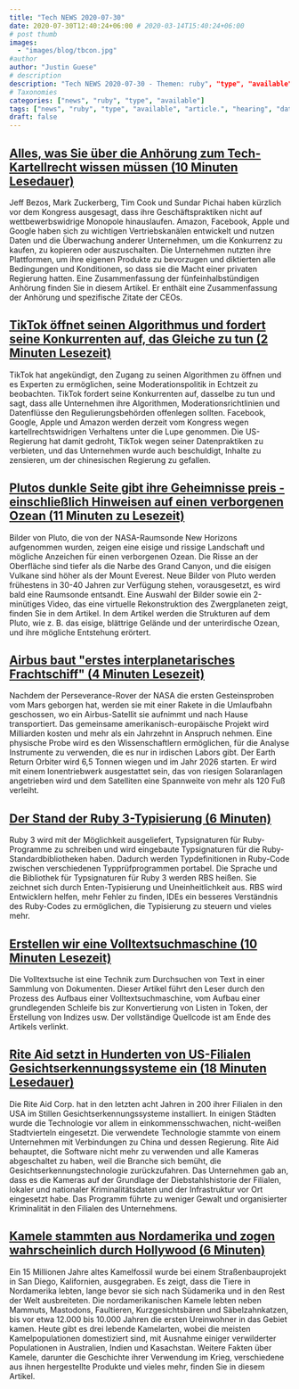 ```yaml
---
title: "Tech NEWS 2020-07-30"
date: 2020-07-30T12:40:24+06:00 # 2020-03-14T15:40:24+06:00
# post thumb
images:
  - "images/blog/tbcon.jpg"
#author
author: "Justin Guese"
# description
description: "Tech NEWS 2020-07-30 - Themen: ruby", "type", "available"
# Taxonomies
categories: ["news", "ruby", "type", "available"]
tags: ["news", "ruby", "type", "available", "article.", "hearing", "data"]
draft: false
---
```


## [Alles, was Sie über die Anhörung zum Tech-Kartellrecht wissen müssen (10 Minuten Lesedauer)](https://www.theverge.com/2020/7/29/21335706/antitrust-hearing-highlights-facebook-google-amazon-apple-congress-testimony/1/010001739f30e553-6ce3f956-5793-4aad-ba29-6b206ac7b0a7-000000/LgpBpujeHv17kKsRpQz3V59adpITPQ-sUQxRff8Z6m0=152)

 Jeff Bezos, Mark Zuckerberg, Tim Cook und Sundar Pichai haben kürzlich vor dem Kongress ausgesagt, dass ihre Geschäftspraktiken nicht auf wettbewerbswidrige Monopole hinauslaufen. Amazon, Facebook, Apple und Google haben sich zu wichtigen Vertriebskanälen entwickelt und nutzen Daten und die Überwachung anderer Unternehmen, um die Konkurrenz zu kaufen, zu kopieren oder auszuschalten. Die Unternehmen nutzten ihre Plattformen, um ihre eigenen Produkte zu bevorzugen und diktierten alle Bedingungen und Konditionen, so dass sie die Macht einer privaten Regierung hatten. Eine Zusammenfassung der fünfeinhalbstündigen Anhörung finden Sie in diesem Artikel. Er enthält eine Zusammenfassung der Anhörung und spezifische Zitate der CEOs.

## [TikTok öffnet seinen Algorithmus und fordert seine Konkurrenten auf, das Gleiche zu tun (2 Minuten Lesezeit)](https://www.theverge.com/2020/7/29/21346390/tiktok-algorithm-moderation-policy-transparency-china/1/010001739f30e553-6ce3f956-5793-4aad-ba29-6b206ac7b0a7-000000/ByfgLL0dV2kxQqX1GAjlti3YlhdmGu7GeQcn6D572WQ=152)

 TikTok hat angekündigt, den Zugang zu seinen Algorithmen zu öffnen und es Experten zu ermöglichen, seine Moderationspolitik in Echtzeit zu beobachten. TikTok fordert seine Konkurrenten auf, dasselbe zu tun und sagt, dass alle Unternehmen ihre Algorithmen, Moderationsrichtlinien und Datenflüsse den Regulierungsbehörden offenlegen sollten. Facebook, Google, Apple und Amazon werden derzeit vom Kongress wegen kartellrechtswidrigen Verhaltens unter die Lupe genommen. Die US-Regierung hat damit gedroht, TikTok wegen seiner Datenpraktiken zu verbieten, und das Unternehmen wurde auch beschuldigt, Inhalte zu zensieren, um der chinesischen Regierung zu gefallen.

## [Plutos dunkle Seite gibt ihre Geheimnisse preis - einschließlich Hinweisen auf einen verborgenen Ozean (11 Minuten zu Lesezeit)](https://www.nature.com/immersive/d41586-020-02082-1/index.html/1/010001739f30e553-6ce3f956-5793-4aad-ba29-6b206ac7b0a7-000000/RmK-cSfhTLpPOGg2bZYDEI7PfyYIefW3z3y7hcNBC4U=152)

 Bilder von Pluto, die von der NASA-Raumsonde New Horizons aufgenommen wurden, zeigen eine eisige und rissige Landschaft und mögliche Anzeichen für einen verborgenen Ozean. Die Risse an der Oberfläche sind tiefer als die Narbe des Grand Canyon, und die eisigen Vulkane sind höher als der Mount Everest. Neue Bilder von Pluto werden frühestens in 30-40 Jahren zur Verfügung stehen, vorausgesetzt, es wird bald eine Raumsonde entsandt. Eine Auswahl der Bilder sowie ein 2-minütiges Video, das eine virtuelle Rekonstruktion des Zwergplaneten zeigt, finden Sie in dem Artikel. In dem Artikel werden die Strukturen auf dem Pluto, wie z. B. das eisige, blättrige Gelände und der unterirdische Ozean, und ihre mögliche Entstehung erörtert.

## [Airbus baut "erstes interplanetarisches Frachtschiff" (4 Minuten Lesezeit)](https://www.bbc.com/news/science-environment-53575353/1/010001739f30e553-6ce3f956-5793-4aad-ba29-6b206ac7b0a7-000000/1IE1ct5C_3g5Ub_zQMNWTk76-8jKlJxgkQwYQrRqBG0=152)

 Nachdem der Perseverance-Rover der NASA die ersten Gesteinsproben vom Mars geborgen hat, werden sie mit einer Rakete in die Umlaufbahn geschossen, wo ein Airbus-Satellit sie aufnimmt und nach Hause transportiert. Das gemeinsame amerikanisch-europäische Projekt wird Milliarden kosten und mehr als ein Jahrzehnt in Anspruch nehmen. Eine physische Probe wird es den Wissenschaftlern ermöglichen, für die Analyse Instrumente zu verwenden, die es nur in irdischen Labors gibt. Der Earth Return Orbiter wird 6,5 Tonnen wiegen und im Jahr 2026 starten. Er wird mit einem Ionentriebwerk ausgestattet sein, das von riesigen Solaranlagen angetrieben wird und dem Satelliten eine Spannweite von mehr als 120 Fuß verleiht.

## [Der Stand der Ruby 3-Typisierung (6 Minuten)](https://developer.squareup.com/blog/the-state-of-ruby-3-typing//1/010001739f30e553-6ce3f956-5793-4aad-ba29-6b206ac7b0a7-000000/oK3O0_wQSywr-z6FiVy1WMFJG1NppolNPIs1tMLPRm4=152)

 Ruby 3 wird mit der Möglichkeit ausgeliefert, Typsignaturen für Ruby-Programme zu schreiben und wird eingebaute Typsignaturen für die Ruby-Standardbibliotheken haben. Dadurch werden Typdefinitionen in Ruby-Code zwischen verschiedenen Typprüfprogrammen portabel. Die Sprache und die Bibliothek für Typsignaturen für Ruby 3 werden RBS heißen. Sie zeichnet sich durch Enten-Typisierung und Uneinheitlichkeit aus. RBS wird Entwicklern helfen, mehr Fehler zu finden, IDEs ein besseres Verständnis des Ruby-Codes zu ermöglichen, die Typisierung zu steuern und vieles mehr.

## [Erstellen wir eine Volltextsuchmaschine (10 Minuten Lesezeit)](https://artem.krylysov.com/blog/2020/07/28/lets-build-a-full-text-search-engine//1/010001739f30e553-6ce3f956-5793-4aad-ba29-6b206ac7b0a7-000000/a7RCYVIT_CxyHCrWuA6nr1prJmhQTwADEU4BYSltr1U=152)

 Die Volltextsuche ist eine Technik zum Durchsuchen von Text in einer Sammlung von Dokumenten. Dieser Artikel führt den Leser durch den Prozess des Aufbaus einer Volltextsuchmaschine, vom Aufbau einer grundlegenden Schleife bis zur Konvertierung von Listen in Token, der Erstellung von Indizes usw. Der vollständige Quellcode ist am Ende des Artikels verlinkt.

## [Rite Aid setzt in Hunderten von US-Filialen Gesichtserkennungssysteme ein (18 Minuten Lesedauer)](https://www.reuters.com/investigates/special-report/usa-riteaid-software//1/010001739f30e553-6ce3f956-5793-4aad-ba29-6b206ac7b0a7-000000/tNshlzwNcT-VJUcWBuYh0F94GYPMqO4ZpCC6xQ3uAKA=152)

 Die Rite Aid Corp. hat in den letzten acht Jahren in 200 ihrer Filialen in den USA im Stillen Gesichtserkennungssysteme installiert. In einigen Städten wurde die Technologie vor allem in einkommensschwachen, nicht-weißen Stadtvierteln eingesetzt. Die verwendete Technologie stammte von einem Unternehmen mit Verbindungen zu China und dessen Regierung. Rite Aid behauptet, die Software nicht mehr zu verwenden und alle Kameras abgeschaltet zu haben, weil die Branche sich bemüht, die Gesichtserkennungstechnologie zurückzufahren. Das Unternehmen gab an, dass es die Kameras auf der Grundlage der Diebstahlshistorie der Filialen, lokaler und nationaler Kriminalitätsdaten und der Infrastruktur vor Ort eingesetzt habe. Das Programm führte zu weniger Gewalt und organisierter Kriminalität in den Filialen des Unternehmens.

## [Kamele stammten aus Nordamerika und zogen wahrscheinlich durch Hollywood (6 Minuten)](https://interestingengineering.com/camels-originated-in-north-america-probably-roamed-hollywood/1/010001739f30e553-6ce3f956-5793-4aad-ba29-6b206ac7b0a7-000000/1iy7Vm30kSANwI6VjaNmrWCB0mVkZvsiSTH24RQ43Ac=152)

 Ein 15 Millionen Jahre altes Kamelfossil wurde bei einem Straßenbauprojekt in San Diego, Kalifornien, ausgegraben. Es zeigt, dass die Tiere in Nordamerika lebten, lange bevor sie sich nach Südamerika und in den Rest der Welt ausbreiteten. Die nordamerikanischen Kamele lebten neben Mammuts, Mastodons, Faultieren, Kurzgesichtsbären und Säbelzahnkatzen, bis vor etwa 12.000 bis 10.000 Jahren die ersten Ureinwohner in das Gebiet kamen. Heute gibt es drei lebende Kamelarten, wobei die meisten Kamelpopulationen domestiziert sind, mit Ausnahme einiger verwilderter Populationen in Australien, Indien und Kasachstan. Weitere Fakten über Kamele, darunter die Geschichte ihrer Verwendung im Krieg, verschiedene aus ihnen hergestellte Produkte und vieles mehr, finden Sie in diesem Artikel.

